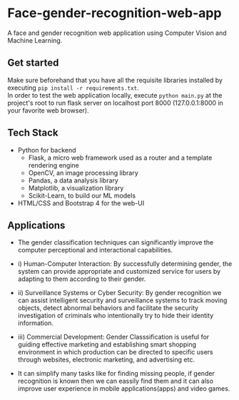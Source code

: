 # Face-gender-recognition-web-app

A face and gender recognition web application using Computer Vision and Machine Learning. 

## Get started
Make sure beforehand that you have all the requisite libraries installed by executing `pip install -r requirements.txt`.  
In order to test the web application locally, execute `python main.py` at the project's root to run flask server on localhost port 8000 (127.0.0.1:8000 in your favorite web browser). 

## Tech Stack
*  Python for backend
   *  Flask, a micro web framework used as a router and a template rendering engine
   *  OpenCV, an image processing library
   *  Pandas, a data analysis library
   *  Matplotlib, a visualization library
   *  Scikit-Learn, to build our ML models
*  HTML/CSS and Bootstrap 4 for the web-UI

## Applications
* The gender classification techniques can significantly improve the computer perceptional and interactional capabilities.

* i) Human-Computer Interaction:
     By successfully determining gender, the system can provide appropriate and customized service for users by adapting to them according to their gender.

* ii) Surveillance Systems or Cyber Security:
      By gender recognition we can assist intelligent security and surveillance systems to track moving objects, detect abnormal behaviors and facilitate the                 security investigation of criminals who intentionally try to hide their identity information.

* iii) Commercial Development:
       Gender Classsification is useful for guiding effective marketing and establishing smart shopping environment in which production can be directed to specific            users through websites, electronic marketing, and advertising etc.

* It can simplify many tasks like for finding missing people, if gender recognition is known then we can eassily find them and it can also improve user experience in     mobile applications(apps) and video games.
